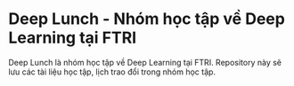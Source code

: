 # Deep Lunch - Nhóm học tập về Deep Learning tại FTRI

Deep Lunch là nhóm học tập về Deep Learning tại FTRI. Repository này sẽ lưu
các tài liệu học tập, lịch trao đổi trong nhóm học tập.
